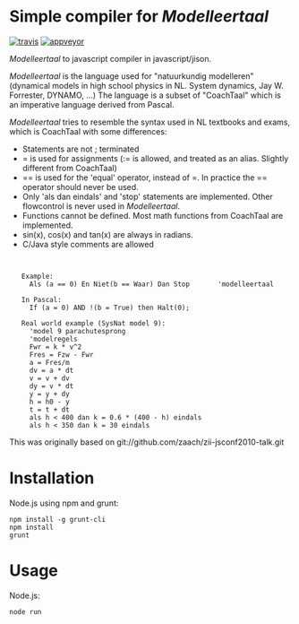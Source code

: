 Simple compiler for *Modelleertaal*
==========================================

[![travis](https://travis-ci.org/tomkooij/modelleertaal.svg?branch=master)](https://travis-ci.org/tomkooij/modelleertaal)
[![appveyor](https://ci.appveyor.com/api/projects/status/62ndpna03e6mi37y?svg=true
)](https://ci.appveyor.com/project/tomkooij/modelleertaal)

*Modelleertaal* to javascript compiler in javascript/jison.

*Modelleertaal* is the language used for "natuurkundig modelleren"
(dynamical models in high school physics in NL. System dynamics, Jay W. Forrester, DYNAMO, ...)
The language is a subset of "CoachTaal" which is an imperative language derived from Pascal.

*Modelleertaal* tries to resemble the syntax used in NL textbooks and exams, which is CoachTaal with some differences:

 - Statements are not ; terminated
 - = is used for assignments (:= is allowed, and treated as an alias. Slightly different from CoachTaal)
 - == is used for the 'equal' operator, instead of =. In practice the == operator should never be used.
 - Only 'als dan eindals' and 'stop' statements are implemented. Other flowcontrol is never used in *Modelleertaal*.
 - Functions cannot be defined. Most math functions from CoachTaal are implemented.
 - sin(x), cos(x) and tan(x) are always in radians.
 - C/Java style comments are allowed

```


   Example:
     Als (a == 0) En Niet(b == Waar) Dan Stop       'modelleertaal

   In Pascal:
     If (a = 0) AND !(b = True) then Halt(0);

   Real world example (SysNat model 9):
     'model 9 parachutesprong
     'modelregels
     Fwr = k * v^2
     Fres = Fzw - Fwr
     a = Fres/m
     dv = a * dt
     v = v + dv
     dy = v * dt
     y = y + dy
     h = h0 - y
     t = t + dt
     als h < 400 dan k = 0.6 * (400 - h) eindals
     als h < 350 dan k = 30 eindals
```

This was originally based on git://github.com/zaach/zii-jsconf2010-talk.git

Installation
============

Node.js using npm and grunt:

```
npm install -g grunt-cli
npm install
grunt
```

Usage
=====

Node.js:
```
node run
```
